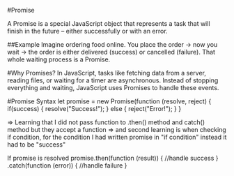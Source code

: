 #Promise

A Promise is a special JavaScript object that represents a task that will finish in the future – either successfully or with an error.

##Example
Imagine ordering food online. You place the order → now you wait → the order is either delivered (success) or cancelled (failure). That whole waiting process is a Promise.

#Why Promises?
In JavaScript, tasks like fetching data from a server, reading files, or waiting for a timer are asynchronous. Instead of stopping everything and waiting, JavaScript uses Promises to handle these events.

#Promise Syntax
let promise = new Promise(function (resolve, reject) {
    if(success) {
        resolve("Success!");
    } else {
        reject("Error!");
    }
}

=> Learning that I did not pass function to .then() method and catch() method but they accept a function 
=> and second learning is when checking if condition, for the condition I had written promise in "if condition" instead it had to be "success"

If promise is resolved
promise.then(function (result)) {
    //handle success
}
.catch(function (error)) {
    //handle failure
}